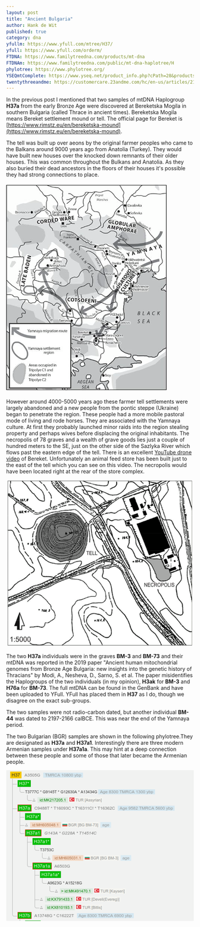 ```yaml
---
layout: post
title: "Ancient Bulgaria"
author: Hank de Wit
published: true
category: dna
yfullm: https://www.yfull.com/mtree/H37/
yfull: https://www.yfull.com/orderm/
FTDNA: https://www.familytreedna.com/products/mt-dna
FTDNAm: https://www.familytreedna.com/public/mt-dna-haplotree/H
phylotree: https://www.phylotree.org/
YSEQmtComplete: https://www.yseq.net/product_info.php?cPath=28&products_id=38291&osCsid=46f722a4ee1facc677c4c4839f0131bb
twentythreeandme: https://customercare.23andme.com/hc/en-us/articles/212880257-Maternal-Haplogroups-mtDNA
---
```


In the previous post I mentioned that two samples of mtDNA Haplogroup **H37a** from the early Bronze Age were discovered at Bereketska Mogila in southern Bulgaria (called Thrace in ancient times). Bereketska Mogila means Bereket settlement mound or tell. The official page for Bereket is [https://www.rimstz.eu/en/bereketska-mound](https://www.rimstz.eu/en/bereketska-mound).


The tell was built up over aeons by the original farmer peoples who came to the Balkans around 9000 years ago from Anatolia (Turkey). They would have built new houses over the knocked down remnants of their older houses. This was common throughout the Bulkans and Anatolia. As they also buried their dead ancestors in the floors of their houses it's possible they had strong connections to place. 

![Yamnaya Movements](/mtdna/assets/img/yamnaya_movements.png)

However around 4000-5000 years ago these farmer tell settlements were largely abandoned and a new people from the pontic steppe (Ukraine) began to penetrate the region. These people had a more mobile pastoral mode of living and rode horses. They are associated with the Yamnaya culture. At first they probably launched minor raids into the region stealing property and perhaps wives before displacing the original inhabitants. The necropolis of 78 graves and a wealth of grave goods lies just a couple of hundred meters to the SE, just on the other side of the Sazlyka River which flows past the eastern edge of the tell. There is an excellent [YouTube drone video](https://www.youtube.com/watch?v=QSd38mO4_KE) of Bereket. Unfortunately an animal feed store has been built just to the east of the tell which you can see on this video. The necropolis would have been located right at the rear of the store complex.

![Map of Bereketska Mogila](/mtdna/assets/img/tell_map.png)

The two **H37a** individuals were in the graves **BM-3** and **BM-73** and their mtDNA was reported in the 2019 paper "Ancient human mitochondrial genomes from Bronze Age Bulgaria: new insights into the genetic history of Thracians" by Modi, A., Nesheva, D., Sarno, S. et al. The paper misidentifies the Haplogroups of the two individuals (in my opinion), **H3ak** for **BM-3** and **H76a** for **BM-73**. The full mtDNA can be found in the GenBank and have been uploaded to YFull. YFull has placed them in **H37** as I do, though we disagree on the exact sub-groups. 

The two samples were not radio-carbon dated, but another individual **BM-44** was dated to 2197-2166 calBCE. This was near the end of the Yamnaya period.

The two Bulgarian (BGR) samples are shown in the following phylotree.They are designated as **H37a** and **H37a1**. Interestingly there are three modern Armenian samples under **H37a1a**. This may hint at a deep connection between these people and some of those that later became the Armenian people.

![Yfull Mtree](/mtdna/assets/img/yfull_mtree.png)